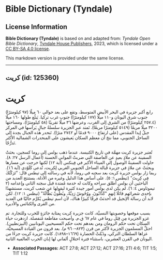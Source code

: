 # Bible Dictionary (Tyndale)

## License Information

**Bible Dictionary (Tyndale)** is based on and adapted from: _Tyndale Open Bible Dictionary_, [Tyndale House Publishers](https://tyndaleopenresources.com/), 2023, which is licensed under a [CC BY-SA 4.0 license](https://creativecommons.org/licenses/by-sa/4.0/legalcode.en).

This markdown version is provided under the same license.



--------------------------------

## كريت (id: 125360)

كريت
====

رابع أكبر جزيرة في البحر الأبيض المتوسط، وتقع على بعد حوالي ٦٠ ميلًا (٩٧ كيلومترًا) جنوب شرق اليونان و١١٠ ميلًا (١٧٧ كيلومترًا) جنوب غرب تركيا. يَبلُغ طولها ١٦٠ ميلًا (٢٥٧.٤ كيلومترًا) من الشرق إلى الغرب، وعرضها ٣٦ ميلًا تقريبًا (٥٨ كيلومترًا)، ومساحتها ٣٢٠٠ ميلًا مربعًا (٥١٤٩ كيلومترًا مربعًا). تَمتد عبر الجزيرة سلسلةُ جبالٍ يَرأسها في المركز جبلُ إيدا المقدس (على ارتفاع ٩٠٠٠ قدمًا أو ٢٧٤٢ مترًا). تَنحدر هذه الجبال بحِدة إلى الساحل الجنوبي، مما نتجَ أن معظم السكان يَعيشون على المنحدرات الشمالية الأكثر تَدرُّجًا.

تُعتبر جزيرة كريت مهمَّة في تاريخ الكنيسة. عندما ذهب بولس إلى روما كسجين، بحثتْ السفينة عن ملاذٍ بعيدٍ عن العاصفة التي ضربتْ المواني الحسنة (أعمال الرسل ٢٧: ٨). حاولت السفينةُ الوصول إلى الميناء الأكبر في فِينكس (آية ١٢) لكنها خرجت عن مسارها وبحثتْ عن ملاذٍ في جزيرة قُبالة الساحل الجنوبي الغربي لِكريت، تُدعى كَلَوْدي (آية ١٦). ربما زار بولس جزيرة كريت بعد سجنه في روما، لأنه في رسالته إلى تيطس قال: "تَرَكْتُكَ فِي كِرِيتَ" (تيطس ١: ٥). على أساس هذا الدليل وغيره من الأدلة، يستنتج العديد من الباحثين أن بولس أُطلق سراحه وكانت له خدمة مُمتدة قبل سجنه الثاني وإعدامه (٢ تيموثاوس ٤: ٦). لم يكن لدى بولس أمور جيدة كثيرة ليقولها عن شعب كريت، مستشهدًا بإحدى شعرائهم قائلًا إنهم "كَذَّابُونَ. ووُحُوشٌ رَدِيَّةٌ، وبُطُونٌ بَطَّالَةٌ" (تيطس ١: ١٢). لكن لابد أن رسالة الإنجيل قد أحدثتْ فرقًا كبيرًا هناك، لأن اسم تيطس يُكرَّم حاليًا في العديد من القرى والكنائس والأديرة.

بسبب موقعها وخصوبتها النسبيَّة، كانت جزيرة كريت بِمثابة جائزةٍ للحرب وللتجارة. تم غزو الجزيرة مِن قِبَل روما في عام ٦٧ ق.م. وأصبحت مقاطعة مُنفصلة. ازدهرت حياة السكان تحت حكم الرومان ومن بعدهم تحت حكم المسيحيين اليونانيين (البيزنطيين). احتلَّ المسلمون الجزيرة لأكثر من قرن (٨٢٣–٩٦٠ م). بعد قرون من القيادة المسيحيَّة، غزاها السلطان التركي، وذَبُلتْ الحضارة (١٦٦٩–١٨٩٨). كانت جزيرة كريت جزءًا من اليونان في القرن العشرين، باستثناء فترة احتلالٍ ألماني لها إبان الحرب العالمية الثانية.

* **Associated Passages:** ACT 27:8; ACT 27:12; ACT 27:16; 2TI 4:6; TIT 1:5; TIT 1:12


